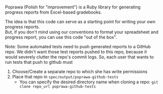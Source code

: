 Poprawa (Polish for "improvement") is a Ruby library for generating progress reports from 
Excel-based gradebooks.  

The idea is that this code can serve as a starting point for writing your own progress reports.  
But, if you don't mind using our conventions to format your spreadsheet and progress report, you can 
use this code "out of the box".



Note: Some automated tests need to push generated reports to a GitHub repo. We didn't want those
test reports pushed to this repo, because it would severely clutter the repo's commit logs.
So, each user that wants to run tests that push to github must 
1. Choose/Create a separate repo to which she has write permissions
2. Place that repo in `spec/output/poprawa-github-tests` 
   * You can specify the desired directory name when cloning a repo:  `git clone repo_url poprawa-github-tests`